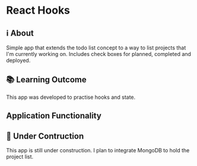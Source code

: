 # React Hooks

## ℹ About

Simple app that extends the todo list concept to a way to list projects that I'm currently working on.
Includes check boxes for planned, completed and deployed.

## 📚 Learning Outcome

This app was developed to practise hooks and state.

## Application Functionality

## 🚧 Under Contruction

This app is still under construction. I plan to integrate MongoDB to hold the project list. 
